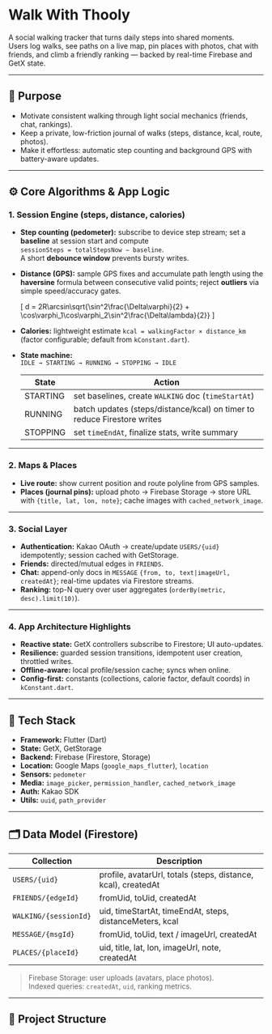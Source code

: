 # Walk With Thooly

A social walking tracker that turns daily steps into shared moments.  
Users log walks, see paths on a live map, pin places with photos, chat with friends, and climb a friendly ranking — backed by real-time Firebase and GetX state.

---

## 🏃 Purpose

- Motivate consistent walking through light social mechanics (friends, chat, rankings).  
- Keep a private, low-friction journal of walks (steps, distance, kcal, route, photos).  
- Make it effortless: automatic step counting and background GPS with battery-aware updates.

---

## ⚙️ Core Algorithms & App Logic

### 1. Session Engine (steps, distance, calories)

- **Step counting (pedometer):** subscribe to device step stream; set a **baseline** at session start and compute  
  `sessionSteps = totalStepsNow − baseline`.  
  A short **debounce window** prevents bursty writes.

- **Distance (GPS):** sample GPS fixes and accumulate path length using the **haversine** formula between consecutive valid points; reject **outliers** via simple speed/accuracy gates.

  \[
  d = 2R\arcsin\sqrt{\sin^2\frac{\Delta\varphi}{2} + \cos\varphi_1\cos\varphi_2\sin^2\frac{\Delta\lambda}{2}}
  \]

- **Calories:** lightweight estimate `kcal = walkingFactor × distance_km`  
  (factor configurable; default from `kConstant.dart`).

- **State machine:**  
  `IDLE → STARTING → RUNNING → STOPPING → IDLE`

  | State | Action |
  |--------|--------|
  | STARTING | set baselines, create `WALKING` doc (`timeStartAt`) |
  | RUNNING | batch updates (steps/distance/kcal) on timer to reduce Firestore writes |
  | STOPPING | set `timeEndAt`, finalize stats, write summary |

---

### 2. Maps & Places

- **Live route:** show current position and route polyline from GPS samples.  
- **Places (journal pins):** upload photo → Firebase Storage → store URL with `{title, lat, lon, note}`; cache images with `cached_network_image`.

---

### 3. Social Layer

- **Authentication:** Kakao OAuth → create/update `USERS/{uid}` idempotently; session cached with GetStorage.  
- **Friends:** directed/mutual edges in `FRIENDS`.  
- **Chat:** append-only docs in `MESSAGE` `{from, to, text|imageUrl, createdAt}`; real-time updates via Firestore streams.  
- **Ranking:** top-N query over user aggregates (`orderBy(metric, desc).limit(10)`).

---

### 4. App Architecture Highlights

- **Reactive state:** GetX controllers subscribe to Firestore; UI auto-updates.  
- **Resilience:** guarded session transitions, idempotent user creation, throttled writes.  
- **Offline-aware:** local profile/session cache; syncs when online.  
- **Config-first:** constants (collections, calorie factor, default coords) in `kConstant.dart`.

---

## 🧠 Tech Stack

- **Framework:** Flutter (Dart)  
- **State:** GetX, GetStorage  
- **Backend:** Firebase (Firestore, Storage)  
- **Location:** Google Maps (`google_maps_flutter`), `location`  
- **Sensors:** `pedometer`  
- **Media:** `image_picker`, `permission_handler`, `cached_network_image`  
- **Auth:** Kakao SDK  
- **Utils:** `uuid`, `path_provider`

---

## 🗂️ Data Model (Firestore)

| Collection | Description |
|-------------|-------------|
| `USERS/{uid}` | profile, avatarUrl, totals (steps, distance, kcal), createdAt |
| `FRIENDS/{edgeId}` | fromUid, toUid, createdAt |
| `WALKING/{sessionId}` | uid, timeStartAt, timeEndAt, steps, distanceMeters, kcal |
| `MESSAGE/{msgId}` | fromUid, toUid, text / imageUrl, createdAt |
| `PLACES/{placeId}` | uid, title, lat, lon, imageUrl, note, createdAt |

> Firebase Storage: user uploads (avatars, place photos).  
> Indexed queries: `createdAt`, `uid`, ranking metrics.

---

## 🧱 Project Structure

